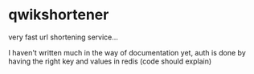 qwikshortener
=============

very fast url shortening service...

I haven't written much in the way of documentation yet, auth is done by having the right key and values in redis (code should explain)

